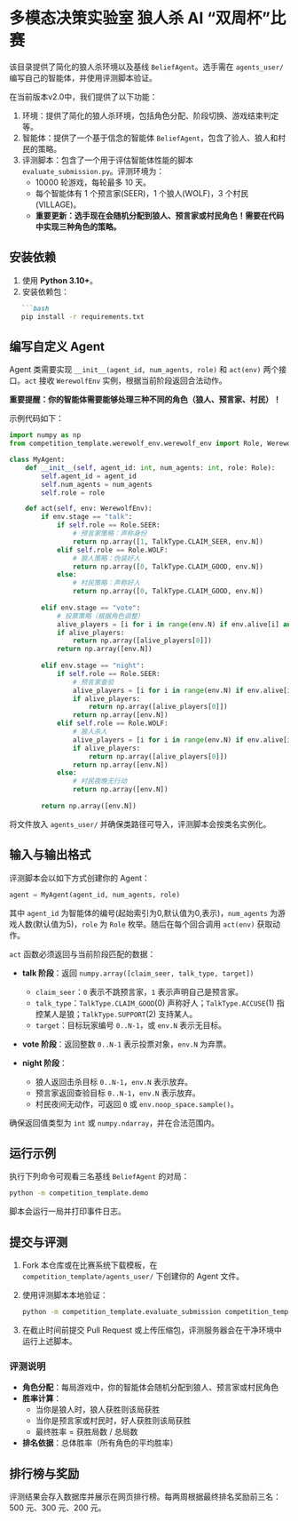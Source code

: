 
# 多模态决策实验室 狼人杀 AI “双周杯”比赛

该目录提供了简化的狼人杀环境以及基线 `BeliefAgent`。选手需在 `agents_user/` 编写自己的智能体，并使用评测脚本验证。

在当前版本v2.0中，我们提供了以下功能：

1. 环境：提供了简化的狼人杀环境，包括角色分配、阶段切换、游戏结束判定等。
2. 智能体：提供了一个基于信念的智能体 `BeliefAgent`，包含了验人、狼人和村民的策略。
3. 评测脚本：包含了一个用于评估智能体性能的脚本 `evaluate_submission.py`。评测环境为：
   * 10000 轮游戏，每轮最多 10 天。
   * 每个智能体有 1 个预言家(SEER)，1 个狼人(WOLF)，3 个村民(VILLAGE)。
   * **重要更新：选手现在会随机分配到狼人、预言家或村民角色！需要在代码中实现三种角色的策略。**


## 安装依赖

1. 使用 **Python 3.10+**。
2. 安装依赖包：
````markdown
   ```bash
   pip install -r requirements.txt
````

## 编写自定义 Agent

Agent 类需要实现 `__init__(agent_id, num_agents, role)` 和 `act(env)` 两个接口。`act` 接收 `WerewolfEnv` 实例，根据当前阶段返回合法动作。

**重要提醒：你的智能体需要能够处理三种不同的角色（狼人、预言家、村民）！**

示例代码如下：

```python
import numpy as np
from competition_template.werewolf_env.werewolf_env import Role, WerewolfEnv, TalkType

class MyAgent:
    def __init__(self, agent_id: int, num_agents: int, role: Role):
        self.agent_id = agent_id
        self.num_agents = num_agents
        self.role = role

    def act(self, env: WerewolfEnv):
        if env.stage == "talk":
            if self.role == Role.SEER:
                # 预言家策略：声称身份
                return np.array([1, TalkType.CLAIM_SEER, env.N])
            elif self.role == Role.WOLF:
                # 狼人策略：伪装好人
                return np.array([0, TalkType.CLAIM_GOOD, env.N])
            else:
                # 村民策略：声称好人
                return np.array([0, TalkType.CLAIM_GOOD, env.N])
        
        elif env.stage == "vote":
            # 投票策略（根据角色调整）
            alive_players = [i for i in range(env.N) if env.alive[i] and i != self.agent_id]
            if alive_players:
                return np.array([alive_players[0]])
            return np.array([env.N])
        
        elif env.stage == "night":
            if self.role == Role.SEER:
                # 预言家查验
                alive_players = [i for i in range(env.N) if env.alive[i] and i != self.agent_id]
                if alive_players:
                    return np.array([alive_players[0]])
                return np.array([env.N])
            elif self.role == Role.WOLF:
                # 狼人杀人
                alive_players = [i for i in range(env.N) if env.alive[i] and i != self.agent_id]
                if alive_players:
                    return np.array([alive_players[0]])
                return np.array([env.N])
            else:
                # 村民夜晚无行动
                return np.array([env.N])
        
        return np.array([env.N])
```

将文件放入 `agents_user/` 并确保类路径可导入，评测脚本会按类名实例化。

## 输入与输出格式

评测脚本会以如下方式创建你的 Agent：

```python
agent = MyAgent(agent_id, num_agents, role)
```

其中 `agent_id` 为智能体的编号(起始索引为0,默认值为0,表示)，`num_agents` 为游戏人数(默认值为5)，`role` 为 `Role` 枚举。随后在每个回合调用 `act(env)` 获取动作。

`act` 函数必须返回与当前阶段匹配的数据：

* **talk 阶段**：返回 `numpy.array([claim_seer, talk_type, target])`

  * `claim_seer`：`0` 表示不跳预言家，`1` 表示声明自己是预言家。
  * `talk_type`：`TalkType.CLAIM_GOOD`(0) 声称好人；`TalkType.ACCUSE`(1) 指控某人是狼；`TalkType.SUPPORT`(2) 支持某人。
  * `target`：目标玩家编号 `0..N-1`，或 `env.N` 表示无目标。
* **vote 阶段**：返回整数 `0..N-1` 表示投票对象，`env.N` 为弃票。
* **night 阶段**：

  * 狼人返回击杀目标 `0..N-1`，`env.N` 表示放弃。
  * 预言家返回查验目标 `0..N-1`，`env.N` 表示放弃。
  * 村民夜间无动作，可返回 `0` 或 `env.noop_space.sample()`。

确保返回值类型为 `int` 或 `numpy.ndarray`，并在合法范围内。

## 运行示例

执行下列命令可观看三名基线 `BeliefAgent` 的对局：

```bash
python -m competition_template.demo
```

脚本会运行一局并打印事件日志。

## 提交与评测

1. Fork 本仓库或在比赛系统下载模板，在 `competition_template/agents_user/` 下创建你的 Agent 文件。
2. 使用评测脚本本地验证：

   ```bash
   python -m competition_template.evaluate_submission competition_template.agents_user.my_agent.MyAgent --games 10
   ```
3. 在截止时间前提交 Pull Request 或上传压缩包，评测服务器会在干净环境中运行上述脚本。

### 评测说明

- **角色分配**：每局游戏中，你的智能体会随机分配到狼人、预言家或村民角色
- **胜率计算**：
  - 当你是狼人时，狼人获胜则该局获胜
  - 当你是预言家或村民时，好人获胜则该局获胜
  - 最终胜率 = 获胜局数 / 总局数
- **排名依据**：总体胜率（所有角色的平均胜率）

## 排行榜与奖励

评测结果会存入数据库并展示在网页排行榜。每两周根据最终排名奖励前三名：500 元、300 元、200 元。

